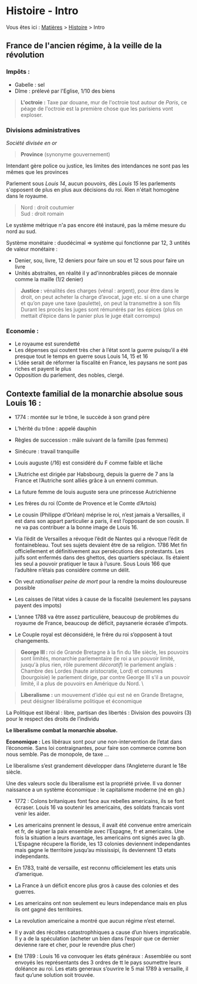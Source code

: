 # Histoire - Intro
Vous êtes ici : [Matières](../../) > [Histoire](../) > Intro


## France de l'ancien régime, à la veille de la révolution

### Impôts :

- Gabelle : sel
- Dîme : prélevé par l'Eglise, 1/10 des biens


> **L'octroie :** Taxe par douane, mur de l'octroie tout autour de _Paris_, ce péage de l'octroie est la première chose que les parisiens vont exploser.

### Divisions administratives

*Société divisée en or*

> **Province** (synonyme gouvernement)

Intendant gère police ou justice, les limites des intendances ne sont pas les mêmes que les provinces


Parlement sous *Louis 14*, aucun pouvoirs, dès *Louis 15* les parlements s'opposent de plus en plus aux décisions du roi. Rien n'était homogène dans le royaume.

> Nord : droit coutumier
\
> Sud : droit romain

Le système métrique n'a pas encore été instauré, pas la même mesure du nord au sud.

Système monétaire : duodécimal => système qui fonctionne par 12, 3 untités de valeur monétaire :
- Denier, sou, livre, 12 deniers pour faire un sou et 12 sous pour faire un livre
- Unités abstraites, en réalité il y ad'innonbrables pièces de monnaie comme la maille (1/2 denier)

> **Justice :** vénalités des charges (vénal : argent), pour être dans le droit, on peut acheter la charge d’avocat, juge etc. si on a une charge et qu’on paye une taxe (paulette), on peut la transmettre à son fils\
> Durant les procès les juges sont rémunérés par les épices (plus on mettait d’épice dans le panier plus le juge était corrompu)

### Economie :

- Le royaume est surendetté
- Les dépenses qui coutent très cher à l’état sont la guerre puisqu’il a été presque tout le temps en guerre sous Louis 14, 15 et 16 
- L’idée serait de réformer la fiscalité en France, les paysans ne sont pas riches et payent le plus
- Opposition du parlement, des nobles, clergé.

## Contexte familial de la monarchie absolue sous Louis 16 :

- 1774 : montée sur le trône, le succède à son grand père 

- L’hérité du trône : appelé dauphin 

- Règles de succession : mâle suivant de la famille (pas femmes)

- Sinécure : travail tranquille 

- Louis auguste (/16) est considéré du F comme faible et lâche

- L’Autriche est dirigée par Habsbourg, depuis la guerre de 7 ans la France et l’Autriche sont alliés grâce à un ennemi commun.

- La future femme de louis auguste sera une princesse Autrichienne

- Les frères du roi (Comte de Provence et le Comte d’Artois)  

- Le cousin (Philippe d’Orléan) méprise le roi, n’est jamais a Versailles, il est dans son appart particulier a paris, il est l’opposant de son cousin. Il ne va pas contribuer a la bonne image de Louis 16.

- Via l’édit de Versailles a révoque l’édit de Nantes qui a révoque l’édit de fontainebleau. Tout ses sujets devaient être de sa religion. 1786 Met fin officiellement et définitivement aux persécutions des protestants. Les juifs sont enfermés dans des ghettos, des quartiers spéciaux. Ils étaient les seul a pouvoir pratiquer le taux à l’usure. Sous Louis 166 que l’adultère n’étais pas considère comme un délit.

- On veut *rationaliser peine de mort* pour la rendre la moins douloureuse possible

- Les caisses de l’état vides à cause de la fiscalité (seulement les paysans payent des impots)

- L’annee 1788 va être assez particulière, beaucoup de problèmes du royaume de France, beaucoup de déficit, paysanerie écrasée d’impots.

- Le Couple royal est déconsidéré, le frêre du roi s’opposent à tout changements.

> **George III :** roi de Grande Bretagne à la fin du 18e siècle, les pouvoirs sont limités, monarchie parlementaire (le roi a un pouvoir limité, jusqu'à plus rien, rôle purement *décoratif*) le parlement anglais : Chambre des Lordes (haute aristocratie, Lord) et comunes (bourgoisie) le parlement dirige, par contre George III s'il a un pouvoir limité, il a plus de pouvoirs en Amérique du Nord.
\

> **Liberalisme :** un mouvement d’idée qui est né en Grande Bretagne, peut désigner libéralisme politique et économique


La Politique est libéral : libre, partisan des libertés : Division des pouvoirs (3) pour le respect des droits de l’individu

**Le liberalisme combat la monarchie absolue.**

**Economique :** Les libéraux sont pour une non-intervention de l’etat dans l’économie. Sans loi contraignantes, pour faire son commerce comme bon nous semble. Pas de monopole, de taxe …

Le liberalisme  s’est grandement développer dans l’Angleterre durant le 18e siècle.

Une des valeurs socle du liberalisme est la propriété privée.
Il va donner naissance a un système économique : le capitalisme moderne (né en gb.)
- 1772 : Colons britaniques font face aux rebelles americains, ils se font écraser. Louis 16 va soutenir les americains, des soldats francais vont venir les aider. 

- Les americains prennent le dessus, il avait été convenue entre americain et fr, de signer la paix ensemble avec l’Espagne, fr et americains. Une fois la situation a leurs avantage, les americains ont signés avec la gb. L’Espagne récupere la floride, les 13 colonies deviennent independantes mais gagne le tterritoire jusqu’au mississipi, ils deviennent 13 etats independants.

- En 1783, traité de versaille, est reconnu officielement les etats unis d’amerique.

- La France à un déficit encore plus gros à cause des colonies et des guerres. 

- Les americains ont non seulement eu leurs independance mais en plus ils ont gagné des territoires.

- La revolution americaine a montré que aucun régime n’est eternel. 
 
- Il y avait des récoltes catastrophhiques a cause d’un hivers impraticable. Il y a de la spéculation (acheter un bien dans l’espoir que ce dernier devienne rare et cher, pour le revendre plus cher) 
 
- Eté 1789 : Louis 16 va convoquer les états généraux : Assemblée ou sont envoyés les représentants des 3 ordres de tt le pays soumettre leurs doléance au roi. Les etats generaux s’ouvrire le 5 mai 1789 à versaille, il faut qu’une solution soit trouvée. 
